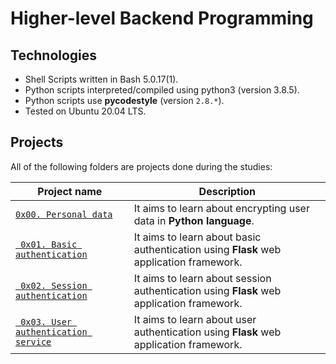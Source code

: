 # Higher-level Backend Programming

## Technologies
* Shell Scripts written in Bash 5.0.17(1).
* Python scripts interpreted/compiled using python3 (version 3.8.5).
* Python scripts use **pycodestyle** (version `2.8.*`).
* Tested on Ubuntu 20.04 LTS.

## Projects
All of the following folders are projects done during the studies:

| Project name | Description |
| ------------ | ----------- |
| [`0x00. Personal data`](https://github.com/wendymunyasi/alx-backend-user-data/tree/master/0x00-personal_data) | It aims to learn about encrypting user data in **Python language**.|
| [` 0x01. Basic authentication`](https://github.com/wendymunyasi/alx-backend-user-data/tree/master/0x01-Basic_authentication) | It aims to learn about basic authentication using **Flask** web application framework.|
| [` 0x02. Session authentication`](https://github.com/wendymunyasi/alx-backend-user-data/tree/master/0x02-Session_authentication) | It aims to learn about session authentication using **Flask** web application framework.|
| [` 0x03. User authentication service`](https://github.com/wendymunyasi/alx-backend-user-data/tree/master/0x03-user_authentication_service) | It aims to learn about user authentication using **Flask** web application framework.|